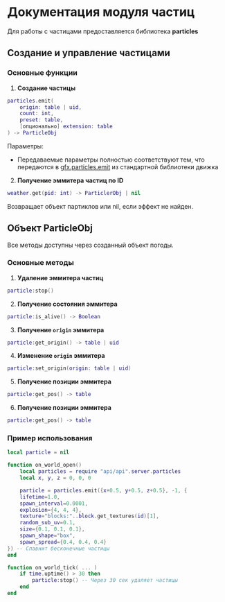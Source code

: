 # Документация модуля частиц

Для работы с частицами предоставляется библиотека **particles**

## Создание и управление частицами

### Основные функции

1. **Создание частицы**
```lua
particles.emit(
	origin: table | uid, 
	count: int, 
	preset: table, 
	[опционально] extension: table
) -> ParticleObj
```
Параметры:
-	Передаваемые параметры полностью соответствуют тем, что передаются в [gfx.particles.emit](https://github.com/MihailRis/voxelcore/blob/main/doc/ru/particles.md) из стандартной библиотеки движка

2. **Получение эммитера частиц по ID**
```lua
weather.get(pid: int) -> ParticlerObj | nil
```
Возвращает объект партиклов или nil, если эффект не найден.

## Объект ParticleObj

Все методы доступны через созданный объект погоды.

### Основные методы

1. **Удаление эммитера частиц**
```lua
particle:stop()
```

2. **Получение состояния эммитера**
```lua
particle:is_alive() -> Boolean
```

3. **Получение `origin` эммитера**
```lua
particle:get_origin() -> table | uid
```

4. **Изменение `origin` эммитера**
```lua
particle:set_origin(origin: table | uid)
```

5. **Получение позиции эммитера**
```lua
particle:get_pos() -> table
```

6. **Получение позиции эммитера**
```lua
particle:get_pos() -> table
```

### Пример использования

```lua
local particle = nil

function on_world_open()
    local particles = require "api/api".server.particles
    local x, y, z = 0, 0, 0

    particle = particles.emit({x+0.5, y+0.5, z+0.5}, -1, {
    lifetime=1.0,
    spawn_interval=0.0001,
    explosion={4, 4, 4},
    texture="blocks:"..block.get_textures(id)[1],
    random_sub_uv=0.1,
    size={0.1, 0.1, 0.1},
    spawn_shape="box",
    spawn_spread={0.4, 0.4, 0.4}
}) -- Спавнит бесконечные частицы
end

function on_world_tick( ... )
    if time.uptime() > 30 then
        particle:stop() -- Через 30 сек удаляет частицы
    end
end
